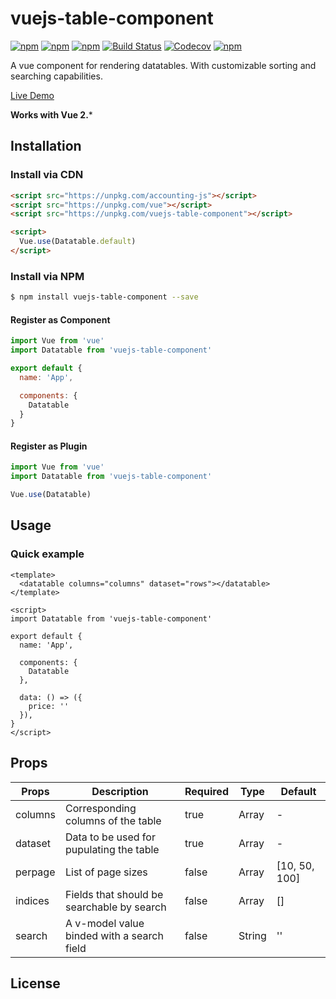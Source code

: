 # vuejs-table-component

[![npm](https://img.shields.io/npm/v/vuejs-table-component.svg)](https://www.npmjs.com/package/vuejs-table-component)
[![npm](https://img.shields.io/npm/dt/vuejs-table-component.svg)](https://www.npmjs.com/package/vuejs-table-component)
[![npm](https://img.shields.io/npm/dm/vuejs-table-component.svg)](https://www.npmjs.com/package/vuejs-table-component)
[![Build Status](https://travis-ci.org/kevinongko/vuejs-table-component.svg?branch=master)](https://travis-ci.org/kevinongko/vuejs-table-component)
[![Codecov](https://img.shields.io/codecov/c/github/kevinongko/vuejs-table-component.svg)](https://codecov.io/gh/kevinongko/vuejs-table-component)
[![npm](https://img.shields.io/npm/l/vuejs-table-component.svg)](http://opensource.org/licenses/MIT)

A vue component for rendering datatables. With customizable sorting and searching capabilities.

[Live Demo](https://kevinongko.github.io/vuejs-table-component/)

**Works with Vue 2.***

## Installation

### Install via CDN
```html
<script src="https://unpkg.com/accounting-js"></script>
<script src="https://unpkg.com/vue"></script>
<script src="https://unpkg.com/vuejs-table-component"></script>

<script>
  Vue.use(Datatable.default)
</script>
```
### Install via NPM
```sh
$ npm install vuejs-table-component --save
```

#### Register as Component
```js
import Vue from 'vue'
import Datatable from 'vuejs-table-component'

export default {
  name: 'App',

  components: {
    Datatable
  }
}
```

#### Register as Plugin
```js
import Vue from 'vue'
import Datatable from 'vuejs-table-component'

Vue.use(Datatable)
```

## Usage


### Quick example

```vue
<template>
  <datatable columns="columns" dataset="rows"></datatable>
</template>

<script>
import Datatable from 'vuejs-table-component'

export default {
  name: 'App',

  components: {
    Datatable
  },

  data: () => ({
    price: ''
  }),
}
</script>
```

## Props
|Props|Description|Required|Type|Default|
|-----|-----------|--------|----|-------|
|columns|Corresponding columns of the table|true|Array|-|
|dataset|Data to be used for pupulating the table|true|Array|-|
|perpage|List of page sizes|false|Array|[10, 50, 100]|
|indices|Fields that should be searchable by search|false|Array|[]|
|search|A v-model value binded with a search field| false|String|''|

## License
